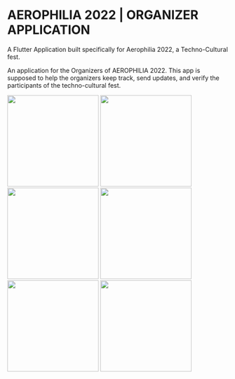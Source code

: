 # AEROPHILIA 2022 | ORGANIZER APPLICATION

A Flutter Application built specifically for Aerophilia 2022, a Techno-Cultural fest.

An application for the Organizers of AEROPHILIA 2022.
This app is supposed to help the organizers keep track, send updates, and verify the participants of the techno-cultural fest.


<img src="https://user-images.githubusercontent.com/76393130/202364790-a7cc01eb-8b5c-442a-92f6-af135b66ab65.jpg" width="208">    <img src="https://user-images.githubusercontent.com/76393130/202364807-44b50201-9d2c-4f03-8a72-da7dc1369278.jpg" width="208">    <img src="https://user-images.githubusercontent.com/76393130/202364819-8bca2ab5-c18b-4378-b769-a6ecbfae1305.jpg" width="208">    <img src="https://user-images.githubusercontent.com/76393130/202364829-faa74927-7571-4abf-938f-a87ec550f96d.jpg" width="208">    <img src="https://user-images.githubusercontent.com/76393130/202364894-3888111b-746a-4e9e-bd9c-810fd6eff6c4.jpg" width="208">    <img src="https://user-images.githubusercontent.com/76393130/202364907-eb864141-56e2-4ae7-97c4-d791483d417b.jpg" width="208">
